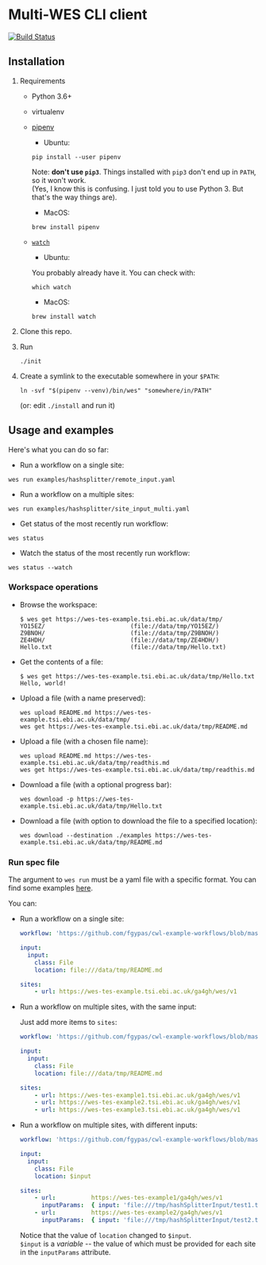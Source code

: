 # Multi-WES CLI client

[![Build Status](https://travis-ci.com/EMBL-EBI-TSI/WesCli.svg?token=u11Aix2T7c5M2Hxs5pyA&branch=master)](https://travis-ci.com/EMBL-EBI-TSI/WesCli)


## Installation

1. Requirements

    * Python 3.6+
    * virtualenv
    * [pipenv](http://pipenv.org/)
        * Ubuntu:
        ```
        pip install --user pipenv
        ```

        Note: **don't use `pip3`**. Things installed with `pip3` don't end up in `PATH`, so it won't work.  
        (Yes, I know this is confusing. I just told you to use Python 3. But that's the way things are).

        * MacOS:
        ```
		brew install pipenv
        ```

    * [`watch`](https://en.wikipedia.org/wiki/Watch_(Unix))

        * Ubuntu:

        You probably already have it. You can check with:
        ```
        which watch
        ```

        * MacOS:
        ```
        brew install watch
        ```

2. Clone this repo.

3. Run
    ```
    ./init
    ```

4. Create a symlink to the executable somewhere in your `$PATH`:
    ```
    ln -svf "$(pipenv --venv)/bin/wes" "somewhere/in/PATH"
    ```
    (or: edit `./install` and run it)


## Usage and examples

Here's what you can do so far:

* Run a workflow on a single site:
```
wes run examples/hashsplitter/remote_input.yaml
```

* Run a workflow on a multiple sites:
```
wes run examples/hashsplitter/site_input_multi.yaml
```

* Get status of the most recently run workflow:
```
wes status
```

* Watch the status of the most recently run workflow:
```
wes status --watch
```

### Workspace operations

* Browse the workspace:

    ```
    $ wes get https://wes-tes-example.tsi.ebi.ac.uk/data/tmp/
    YO15EZ/                        (file://data/tmp/YO15EZ/)
    Z9BNOH/                        (file://data/tmp/Z9BNOH/)
    ZE4HDH/                        (file://data/tmp/ZE4HDH/)
    Hello.txt                      (file://data/tmp/Hello.txt)
    ```

* Get the contents of a file:
    ```
    $ wes get https://wes-tes-example.tsi.ebi.ac.uk/data/tmp/Hello.txt
    Hello, world!
    ```
* Upload a file (with a name preserved):
    ```
    wes upload README.md https://wes-tes-example.tsi.ebi.ac.uk/data/tmp/
    wes get https://wes-tes-example.tsi.ebi.ac.uk/data/tmp/README.md
    ```
* Upload a file (with a chosen file name):
    ```
    wes upload README.md https://wes-tes-example.tsi.ebi.ac.uk/data/tmp/readthis.md
    wes get https://wes-tes-example.tsi.ebi.ac.uk/data/tmp/readthis.md
    ```
* Download a file (with a optional progress bar):
    ```
    wes download -p https://wes-tes-example.tsi.ebi.ac.uk/data/tmp/Hello.txt
    ```
* Download a file (with option to download the file to a specified location):
    ```
    wes download --destination ./examples https://wes-tes-example.tsi.ebi.ac.uk/data/tmp/README.md
    ```
### Run spec file

The argument to `wes run` must be a yaml file with a specific format. You can find some examples [here](examples/).

You can:

* Run a workflow on a single site:

    ```yaml
    workflow: 'https://github.com/fgypas/cwl-example-workflows/blob/master/hashsplitter-workflow.cwl'

    input:
      input:
        class: File
        location: file:///data/tmp/README.md

    sites:
        - url: https://wes-tes-example.tsi.ebi.ac.uk/ga4gh/wes/v1
    ```

* Run a workflow on multiple sites, with the same input:

    Just add more items to `sites`:

    ```yaml
    workflow: 'https://github.com/fgypas/cwl-example-workflows/blob/master/hashsplitter-workflow.cwl'

    input:
      input:
        class: File
        location: file:///data/tmp/README.md

    sites:
        - url: https://wes-tes-example1.tsi.ebi.ac.uk/ga4gh/wes/v1
        - url: https://wes-tes-example2.tsi.ebi.ac.uk/ga4gh/wes/v1
        - url: https://wes-tes-example3.tsi.ebi.ac.uk/ga4gh/wes/v1
    ```

* Run a workflow on multiple sites, with different inputs:

    ```yaml
    workflow: 'https://github.com/fgypas/cwl-example-workflows/blob/master/hashsplitter-workflow.cwl'

    input:
      input:
        class: File
        location: $input

    sites:
        - url:          https://wes-tes-example1/ga4gh/wes/v1
          inputParams:  { input: 'file:///tmp/hashSplitterInput/test1.txt' }
        - url:          https://wes-tes-example2/ga4gh/wes/v1
          inputParams:  { input: 'file:///tmp/hashSplitterInput/test2.txt' }
    ```

    Notice that the value of `location` changed to `$input`.  
    `$input` is a _variable_ -- the value of which must be provided for each site in the `inputParams` attribute.
